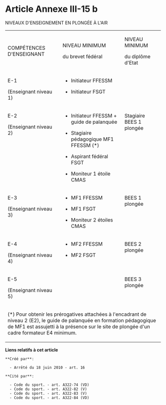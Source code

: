 # Article Annexe III-15 b

NIVEAUX D'ENSEIGNEMENT EN PLONGÉE À L'AIR

<table>
  <tbody>
    <tr>
      <td>

COMPÉTENCES D'ENSEIGNANT

</td>
      <td>

NIVEAU MINIMUM

du brevet fédéral

</td>
      <td colspan="2">

NIVEAU MINIMUM

du diplôme d'Etat

</td>
    </tr>
    <tr>
      <td align="left" valign="top">

E-1 

(Enseignant niveau 1)

</td>
      <td valign="top" align="left">

- Initiateur FFESSM 

- Initiateur FSGT

</td>
      <td valign="top" align="left">
    </td></tr>
    <tr>
      <td align="left" valign="top">

E-2 

(Enseignant niveau 2)

</td>
      <td align="left" valign="top">

- Initiateur FFESSM + guide de palanquée 

- Stagiaire pédagogique MF1 FFESSM (*)

- Aspirant fédéral FSGT

- Moniteur 1 étoile CMAS

</td>
      <td valign="top" align="left">

Stagiaire BEES 1 plongée

</td>
    </tr>
    <tr>
      <td valign="top" align="left">

E-3 

(Enseignant niveau 3)

</td>
      <td valign="top" align="left">

- MF1 FFESSM 

- MF1 FSGT

- Moniteur 2 étoiles CMAS

</td>
      <td align="left" valign="top">

BEES 1 plongée

</td>
    </tr>
    <tr>
      <td valign="top" align="left">

E-4 

(Enseignant niveau 4)

</td>
      <td align="left" valign="top">

- MF2 FFESSM 

- MF2 FSGT

</td>
      <td valign="top" align="left">

BEES 2 plongée

</td>
    </tr>
    <tr>
      <td align="left" valign="top">

E-5 

(Enseignant niveau 5)

</td>
      <td align="left" valign="top">
      </td><td align="left" valign="top">

BEES 3 plongée 

</td>
    </tr>
    <tr>
      <td colspan="4">

(*) Pour obtenir les prérogatives attachées à l'encadrant de niveau 2 (E2), le guide de palanquée en formation pédagogique de
MF1 est assujetti à la présence sur le site de plongée d'un cadre formateur E4 minimum.

</td>
    </tr>
  </tbody>
</table>

**Liens relatifs à cet article**

	**Créé par**:

	  - Arrêté du 18 juin 2010 - art. 16

	**Cité par**:

	  - Code du sport. - art. A322-74 (VD)
	  - Code du sport. - art. A322-82 (V)
	  - Code du sport. - art. A322-83 (V)
	  - Code du sport. - art. A322-84 (VD)
